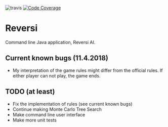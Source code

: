 ![travis](https://travis-ci.org/ValheKouneli/Reversi.svg?branch=master)
[![Code Coverage](https://img.shields.io/codecov/c/github/ValheKouneli/Reversi/master.svg)](https://codecov.io/github/ValheKouneli/Reversi/)

Reversi
=======

Command line Java application, Reversi AI.

## Current known bugs (11.4.2018)

* My interpretation of the game rules might differ from the official rules. If either player can not play, the game ends.

## TODO (at least)

* Fix the implementation of rules (see current known bugs)
* Continue making Monte Carlo Tree Search
* Make command line user interface
* Make more unit tests
